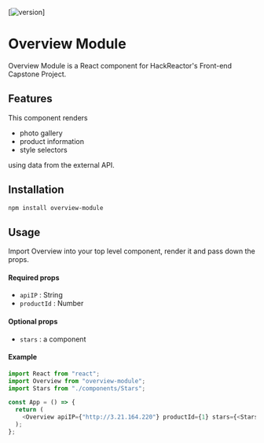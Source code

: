 [![version](https://img.shields.io/npm/v/overview-module?color=g)]

# Overview Module

Overview Module is a React component for HackReactor's Front-end Capstone Project.

## Features

This component renders

- photo gallery
- product information
- style selectors

using data from the external API.

## Installation

```sh
npm install overview-module
```

## Usage

Import Overview into your top level component, render it and pass down the props.

#### Required props

- `apiIP` : String
- `productId` : Number

#### Optional props

- `stars` : a component

#### Example

```javascript
import React from "react";
import Overview from "overview-module";
import Stars from "./components/Stars";

const App = () => {
  return (
    <Overview apiIP={"http://3.21.164.220"} productId={1} stars={<Stars />} />
  );
};
```
